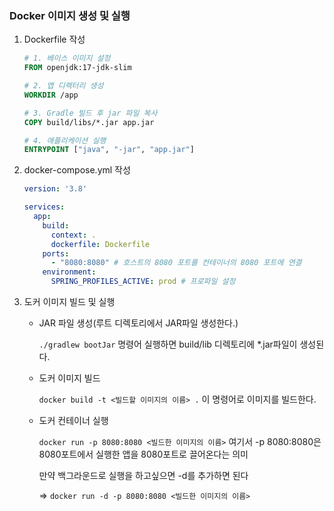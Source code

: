 ### Docker 이미지 생성 및 실행

1. Dockerfile 작성

   ```dockerfile
   # 1. 베이스 이미지 설정
   FROM openjdk:17-jdk-slim
   
   # 2. 앱 디렉터리 생성
   WORKDIR /app
   
   # 3. Gradle 빌드 후 jar 파일 복사
   COPY build/libs/*.jar app.jar
   
   # 4. 애플리케이션 실행
   ENTRYPOINT ["java", "-jar", "app.jar"]
   
   ```

2. docker-compose.yml 작성

   ```yaml
   version: '3.8'
   
   services:
     app:
       build:
         context: .
         dockerfile: Dockerfile
       ports:
         - "8080:8080" # 호스트의 8080 포트를 컨테이너의 8080 포트에 연결
       environment:
         SPRING_PROFILES_ACTIVE: prod # 프로파일 설정
   ```

3. 도커 이미지 빌드 및 실행

   - JAR 파일 생성(루트 디렉토리에서 JAR파일 생성한다.)

     `./gradlew bootJar` 명령어 실행하면 build/lib 디렉토리에 *.jar파일이 생성된다.

   - 도커 이미지 빌드

     `docker build -t <빌드할 이미지의 이름> .` 이 명령어로 이미지를 빌드한다.

   - 도커 컨테이너 실행

     `docker run -p 8080:8080 <빌드한 이미지의 이름>` 여기서 -p 8080:8080은 8080포트에서 실행한 앱을 8080포트로 끌어온다는 의미

     만약 백그라운드로 실행을 하고싶으면 -d를 추가하면 된다

     => `docker run -d -p 8080:8080 <빌드한 이미지의 이름>`